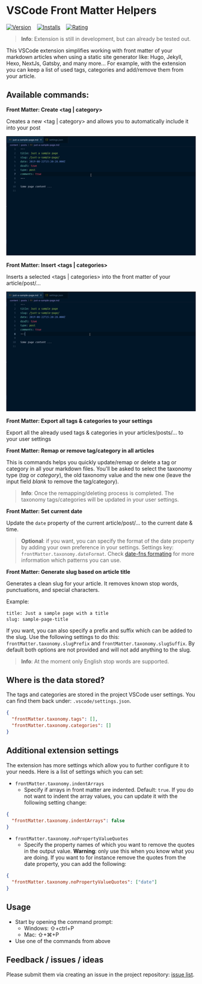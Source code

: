 # VSCode Front Matter Helpers

[![Version](https://vsmarketplacebadge.apphb.com/version/eliostruyf.vscode-front-matter.svg)](https://marketplace.visualstudio.com/items?itemName=eliostruyf.vscode-front-matter)
&nbsp;&nbsp;
[![Installs](https://vsmarketplacebadge.apphb.com/installs/eliostruyf.vscode-front-matter.svg)](https://marketplace.visualstudio.com/items?itemName=eliostruyf.vscode-front-matter)
&nbsp;&nbsp;
[![Rating](https://vsmarketplacebadge.apphb.com/rating/eliostruyf.vscode-front-matter.svg)](https://marketplace.visualstudio.com/items?itemName=eliostruyf.vscode-front-matter&ssr=false#review-details)

> **Info**: Extension is still in development, but can already be tested out.

This VSCode extension simplifies working with front matter of your markdown articles when using a static site generator like: Hugo, Jekyll, Hexo, NextJs, Gatsby, and many more... For example, with the extension you can keep a list of used tags, categories and add/remove them from your article.

## Available commands:

**Front Matter: Create <tag | category>**

Creates a new <tag | category> and allows you to automatically include it into your post

![Create tag or category](./assets/create-tag-category.gif)
  
**Front Matter: Insert <tags | categories>**

Inserts a selected <tags | categories> into the front matter of your article/post/...

![Insert tags or categories](./assets/insert-tag-category.gif)

**Front Matter: Export all tags & categories to your settings**

Export all the already used tags & categories in your articles/posts/... to your user settings

**Front Matter: Remap or remove tag/category in all articles**

This is commands helps you quickly update/remap or delete a tag or category in all your markdown files. You'll be asked to select the taxonomy type (*tag* or *category*), the old taxonomy value and the new one (leave the input field *blank* to remove the tag/category). 

> **Info**: Once the remapping/deleting process is completed. The taxonomy tags/categories will be updated in your user settings.

**Front Matter: Set current date**

Update the `date` property of the current article/post/... to the current date & time.

> **Optional**: if you want, you can specify the format of the date property by adding your own preference in your settings. Settings key: `frontMatter.taxonomy.dateFormat`. Check [date-fns formating](https://date-fns.org/v2.0.1/docs/format) for more information which patterns you can use.

**Front Matter: Generate slug based on article title**

Generates a clean slug for your article. It removes known stop words, punctuations, and special characters. 

Example:
```
title: Just a sample page with a title
slug: sample-page-title
```

If you want, you can also specify a prefix and suffix which can be added to the slug. Use the following settings to do this: `frontMatter.taxonomy.slugPrefix` and `frontMatter.taxonomy.slugSuffix`. By default both options are not provided and will not add anything to the slug.

> **Info**: At the moment only English stop words are supported.

## Where is the data stored?

The tags and categories are stored in the project VSCode user settings. You can find them back under: `.vscode/settings.json`.

```json
{
  "frontMatter.taxonomy.tags": [],
  "frontMatter.taxonomy.categories": []
}
```

## Additional extension settings

The extension has more settings which allow you to further configure it to your needs. Here is a list of settings which you can set:

- `frontMatter.taxonomy.indentArrays`
  - Specify if arrays in front matter are indented. Default: `true`. If you do not want to indent the array values, you can update it with the following setting change:

```json
{
  "frontMatter.taxonomy.indentArrays": false
}
```

- `frontMatter.taxonomy.noPropertyValueQuotes`
  - Specify the property names of which you want to remove the quotes in the output value. **Warning**: only use this when you know what you are doing. If you want to for instance remove the quotes from the date property, you can add the following:

```json
{
  "frontMatter.taxonomy.noPropertyValueQuotes": ["date"]
}
```

## Usage

- Start by opening the command prompt:
  - Windows: ⇧+ctrl+P
  - Mac: ⇧+⌘+P
- Use one of the commands from above

## Feedback / issues / ideas

Please submit them via creating an issue in the project repository: [issue list](https://github.com/estruyf/vscode-front-matter/issues).